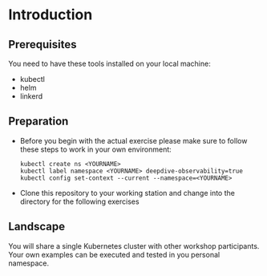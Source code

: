 # Introduction

## Prerequisites

You need to have these tools installed on your local machine:

- kubectl
- helm
- linkerd

## Preparation

* Before you begin with the actual exercise please make sure to follow these steps to work in your own environment:

  ```shell
  kubectl create ns <YOURNAME>
  kubectl label namespace <YOURNAME> deepdive-observability=true
  kubectl config set-context --current --namespace=<YOURNAME>
  ```

* Clone this repository to your working station and change into the directory for the following exercises

## Landscape

You will share a single Kubernetes cluster with other workshop participants.
Your own examples can be executed and tested in you personal namespace.

